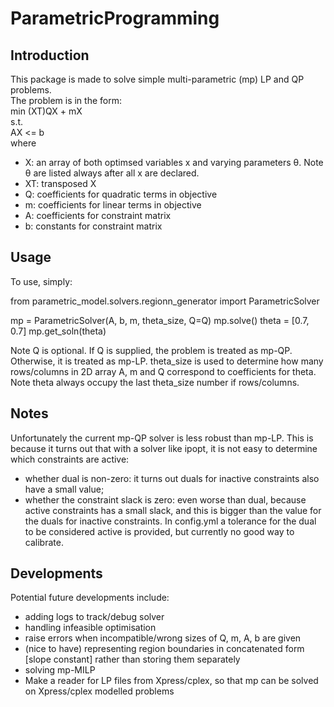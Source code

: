 # ParametricProgramming

## Introduction
This package is made to solve simple multi-parametric (mp) LP and QP problems. <br/>
The problem is in the form: <br/>
  min (XT)QX + mX <br/>
  s.t. <br/>
  AX <= b <br/>
where <br/>
- X: an array of both optimsed variables x and varying parameters θ. Note θ are listed always after all x are declared.
- XT: transposed X
- Q: coefficients for quadratic terms in objective
- m: coefficients for linear terms in objective
- A: coefficients for constraint matrix 
- b: constants for constraint matrix

## Usage
To use, simply:

from parametric_model.solvers.regionn_generator import ParametricSolver

mp = ParametricSolver(A, b, m, theta_size, Q=Q)
mp.solve()
theta = [0.7, 0.7]
mp.get_soln(theta)

Note Q is optional. If Q is supplied, the problem is treated as mp-QP. Otherwise, it is treated as mp-LP.
theta_size is used to determine how many rows/columns in 2D array A, m and Q correspond to coefficients for theta. Note theta always occupy the last theta_size number if rows/columns.

## Notes
Unfortunately the current mp-QP solver is less robust than mp-LP. This is because it turns out that with a solver like ipopt, it is not easy to determine which constraints are active:
- whether dual is non-zero: it turns out duals for inactive constraints also have a small value;
- whether the constraint slack is zero: even worse than dual, because active constraints has a small slack, and this is bigger than the value for the duals for inactive constraints.
In config.yml a tolerance for the dual to be considered active is provided, but currently no good way to calibrate.

## Developments
Potential future developments include:
- adding logs to track/debug solver
- handling infeasible optimisation
- raise errors when incompatible/wrong sizes of Q, m, A, b are given 
- (nice to have) representing region boundaries in concatenated form [slope constant] rather than storing them separately
- solving mp-MILP
- Make a reader for LP files from Xpress/cplex, so that mp can be solved on Xpress/cplex modelled problems
